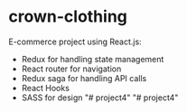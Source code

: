 # crown-clothing

E-commerce project using React.js:
  -	Redux for handling state management
  -	React router for navigation
  -	Redux saga for handling API calls
  -	React Hooks
  -	SASS for design
"# project4" 
"# project4" 
